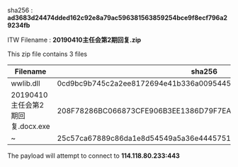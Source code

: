 sha256 : **ad3683d24474dded162c92e8a79ac596381563859254bce9f8ecf796a29234fb**

ITW Filename : **20190410主任会第2期回复.zip**

This zip file contains 3 files

|Filename|sha256|
|---|---|
|wwlib.dll|0cd9bc9b745c2a2ee8172694e41b336a00954451eaac440efdb6ac800cf58752|
|20190410主任会第2期回复.docx.exe|208F78286BC066873CFE906B3EE1386D79F7EA6A47EE76D0EA55B1D863B83992|
|~|25c57ca67889c86da1e8d54549a5a36e4445751170866b6de9fc7c5b1bf079cf|

The payload will attempt to connect to **114.118.80.233:443**
